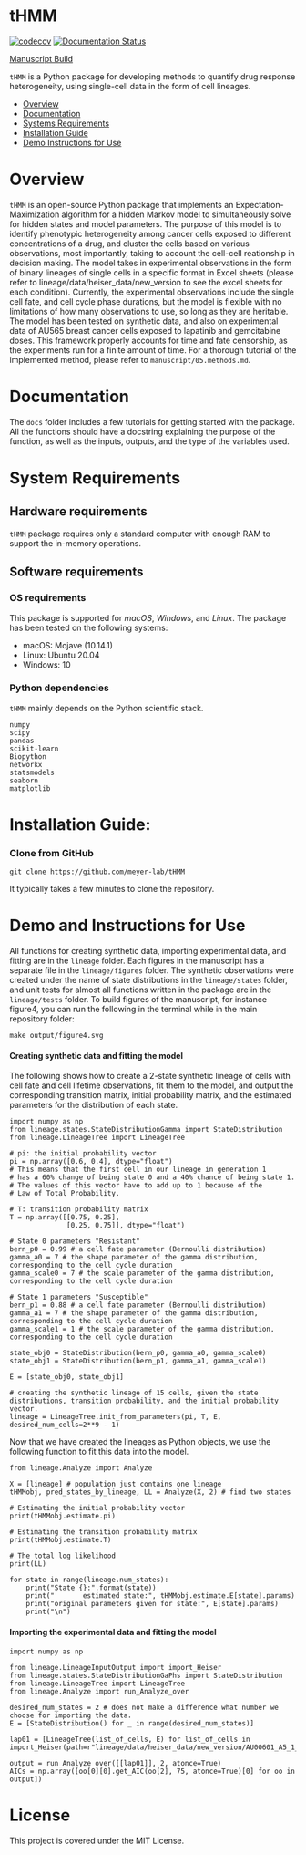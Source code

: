 # tHMM

[![codecov](https://codecov.io/gh/meyer-lab/tHMM/branch/master/graph/badge.svg)](https://codecov.io/gh/meyer-lab/tHMM)
[![Documentation Status](https://readthedocs.org/projects/tHMM/badge/?version=latest)](https://lineage-growth.readthedocs.io/en/latest/?badge=latest)

[Manuscript Build](https://meyer-lab.github.io/tHMM/manuscript.html)

`tHMM` is a Python package for developing methods to quantify drug response heterogeneity, using single-cell data in the form of cell lineages.

- [Overview](#Overview)
- [Documentation](#Documentation)
- [Systems Requirements](#system-requirements)
- [Installation Guide](#Installation-Guide)
- [Demo Instructions for Use](#Demo)

# Overview

`tHMM` is an open-source Python package that implements an Expectation-Maximization algorithm for a hidden Markov model to simultaneously solve for hidden states and model parameters. The purpose of this model is to identify phenotypic heterogeneity among cancer cells exposed to different concentrations of a drug, and cluster the cells based on various observations, most importantly, taking to account the cell-cell reationship in decision making. The model takes in experimental observations in the form of binary lineages of single cells in a specific format in Excel sheets (please refer to lineage/data/heiser_data/new_version to see the excel sheets for each condition). Currently, the experimental observations include the single cell fate, and cell cycle phase durations, but the model is flexible with no limitations of how many observations to use, so long as they are heritable. The model has been tested on synthetic data, and also on experimental data of AU565 breast cancer cells exposed to lapatinib and gemcitabine doses. This framework properly accounts for time and fate censorship, as the experiments run for a finite amount of time. For a thorough tutorial of the implemented method, please refer to `manuscript/05.methods.md`.

# Documentation
The `docs` folder includes a few tutorials for getting started with the package. All the functions should have a docstring explaining the purpose of the function, as well as the inputs, outputs, and the type of the variables used.

# System Requirements
## Hardware requirements
`tHMM` package requires only a standard computer with enough RAM to support the in-memory operations.

## Software requirements

### OS requirements
This package is supported for *macOS*, *Windows*, and *Linux*. The package has been tested on the following systems:
- macOS: Mojave (10.14.1)
- Linux: Ubuntu 20.04
- Windows: 10

### Python dependencies
`tHMM` mainly depends on the Python scientific stack.

```
numpy
scipy
pandas
scikit-learn
Biopython
networkx
statsmodels
seaborn
matplotlib
```

# Installation Guide:

### Clone from GitHub
```
git clone https://github.com/meyer-lab/tHMM
```
It typically takes a few minutes to clone the repository.

# Demo and Instructions for Use

All functions for creating synthetic data, importing experimental data, and fitting are in the `lineage` folder. Each figures in the manuscript has a separate file in the `lineage/figures` folder. The synthetic observations were created under the name of state distributions in the `lineage/states` folder, and unit tests for almost all functions written in the package are in the `lineage/tests` folder.
To build figures of the manuscript, for instance figure4, you can run the following in the terminal while in the main repository folder:

```
make output/figure4.svg
```

#### Creating synthetic data and fitting the model

The following shows how to create a 2-state synthetic lineage of cells with cell fate and cell lifetime observations, fit them to the model, and output the corresponding transition matrix, initial probability matrix, and the estimated parameters for the distribution of each state.

```
import numpy as np
from lineage.states.StateDistributionGamma import StateDistribution
from lineage.LineageTree import LineageTree

# pi: the initial probability vector
pi = np.array([0.6, 0.4], dtype="float")
# This means that the first cell in our lineage in generation 1
# has a 60% change of being state 0 and a 40% chance of being state 1.
# The values of this vector have to add up to 1 because of the
# Law of Total Probability.

# T: transition probability matrix
T = np.array([[0.75, 0.25],
              [0.25, 0.75]], dtype="float")

# State 0 parameters "Resistant"
bern_p0 = 0.99 # a cell fate parameter (Bernoulli distribution)
gamma_a0 = 7 # the shape parameter of the gamma distribution, corresponding to the cell cycle duration
gamma_scale0 = 7 # the scale parameter of the gamma distribution, corresponding to the cell cycle duration

# State 1 parameters "Susceptible"
bern_p1 = 0.88 # a cell fate parameter (Bernoulli distribution)
gamma_a1 = 7 # the shape parameter of the gamma distribution, corresponding to the cell cycle duration
gamma_scale1 = 1 # the scale parameter of the gamma distribution, corresponding to the cell cycle duration

state_obj0 = StateDistribution(bern_p0, gamma_a0, gamma_scale0)
state_obj1 = StateDistribution(bern_p1, gamma_a1, gamma_scale1)

E = [state_obj0, state_obj1]

# creating the synthetic lineage of 15 cells, given the state distributions, transition probability, and the initial probability vector.
lineage = LineageTree.init_from_parameters(pi, T, E, desired_num_cells=2**9 - 1)
```

Now that we have created the lineages as Python objects, we use the following function to fit this data into the model.

```
from lineage.Analyze import Analyze

X = [lineage] # population just contains one lineage
tHMMobj, pred_states_by_lineage, LL = Analyze(X, 2) # find two states

# Estimating the initial probability vector
print(tHMMobj.estimate.pi)

# Estimating the transition probability matrix
print(tHMMobj.estimate.T)

# The total log likelihood
print(LL)

for state in range(lineage.num_states):
    print("State {}:".format(state))
    print("       estimated state:", tHMMobj.estimate.E[state].params)
    print("original parameters given for state:", E[state].params)
    print("\n")
```

#### Importing the experimental data and fitting the model

```
import numpy as np

from lineage.LineageInputOutput import import_Heiser
from lineage.states.StateDistributionGaPhs import StateDistribution
from lineage.LineageTree import LineageTree
from lineage.Analyze import run_Analyze_over

desired_num_states = 2 # does not make a difference what number we choose for importing the data.
E = [StateDistribution() for _ in range(desired_num_states)]

lap01 = [LineageTree(list_of_cells, E) for list_of_cells in import_Heiser(path=r"lineage/data/heiser_data/new_version/AU00601_A5_1_V5.xlsx")]

output = run_Analyze_over([[lap01]], 2, atonce=True)
AICs = np.array([oo[0][0].get_AIC(oo[2], 75, atonce=True)[0] for oo in output])
```

# License
This project is covered under the MIT License.
